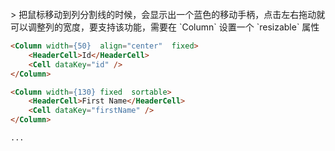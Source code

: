 <br>
> 把鼠标移动到列分割线的时候，会显示出一个蓝色的移动手柄，点击左右拖动就可以调整列的宽度，要支持该功能，需要在 `Column` 设置一个 `resizable` 属性

```html
<Column width={50}  align="center"  fixed>
    <HeaderCell>Id</HeaderCell>
    <Cell dataKey="id" />
</Column>

<Column width={130} fixed  sortable>
    <HeaderCell>First Name</HeaderCell>
    <Cell dataKey="firstName" />
</Column>

...
```
